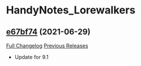 # HandyNotes_Lorewalkers

## [e67bf74](https://github.com/kemayo/wow-handynotes-lorewalkers/tree/e67bf74e74f21bd573150f9725d631e4beeeb6e5) (2021-06-29)
[Full Changelog](https://github.com/kemayo/wow-handynotes-lorewalkers/commits/e67bf74e74f21bd573150f9725d631e4beeeb6e5) [Previous Releases](https://github.com/kemayo/wow-handynotes-lorewalkers/releases)

- Update for 9.1  
